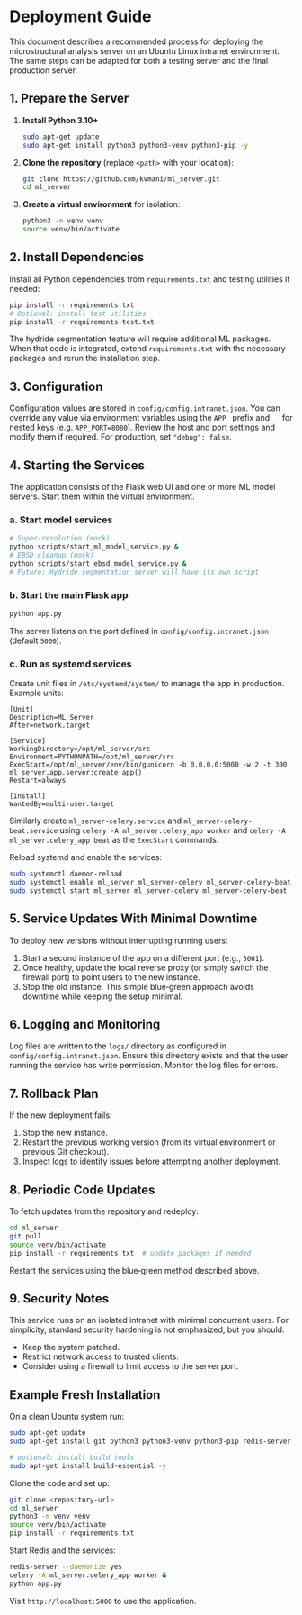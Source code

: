 # Deployment Guide

This document describes a recommended process for deploying the microstructural analysis server on an Ubuntu Linux intranet environment.  The same steps can be adapted for both a testing server and the final production server.

## 1. Prepare the Server
1. **Install Python 3.10+**
   ```bash
   sudo apt-get update
   sudo apt-get install python3 python3-venv python3-pip -y
   ```
2. **Clone the repository** (replace `<path>` with your location):
   ```bash
   git clone https://github.com/kvmani/ml_server.git
   cd ml_server
   ```
3. **Create a virtual environment** for isolation:
   ```bash
   python3 -m venv venv
   source venv/bin/activate
   ```

## 2. Install Dependencies
Install all Python dependencies from `requirements.txt` and testing utilities if needed:
```bash
pip install -r requirements.txt
# Optional: install test utilities
pip install -r requirements-test.txt
```

The hydride segmentation feature will require additional ML packages. When that code is integrated, extend `requirements.txt` with the necessary packages and rerun the installation step.

## 3. Configuration
Configuration values are stored in `config/config.intranet.json`.  You can override any value
via environment variables using the `APP_` prefix and `__` for nested keys
(e.g. `APP_PORT=8080`).  Review the host and port settings and modify them if
required.  For production, set `"debug": false`.

## 4. Starting the Services
The application consists of the Flask web UI and one or more ML model servers.  Start them within the virtual environment.

### a. Start model services
```bash
# Super‑resolution (mock)
python scripts/start_ml_model_service.py &
# EBSD cleanup (mock)
python scripts/start_ebsd_model_service.py &
# Future: Hydride segmentation server will have its own script
```

### b. Start the main Flask app
```bash
python app.py
```
The server listens on the port defined in `config/config.intranet.json` (default `5000`).

### c. Run as systemd services
Create unit files in `/etc/systemd/system/` to manage the app in production. Example units:

```
[Unit]
Description=ML Server
After=network.target

[Service]
WorkingDirectory=/opt/ml_server/src
Environment=PYTHONPATH=/opt/ml_server/src
ExecStart=/opt/ml_server/env/bin/gunicorn -b 0.0.0.0:5000 -w 2 -t 300 ml_server.app.server:create_app()
Restart=always

[Install]
WantedBy=multi-user.target
```

Similarly create `ml_server-celery.service` and `ml_server-celery-beat.service` using `celery -A ml_server.celery_app worker` and `celery -A ml_server.celery_app beat` as the `ExecStart` commands.

Reload systemd and enable the services:

```bash
sudo systemctl daemon-reload
sudo systemctl enable ml_server ml_server-celery ml_server-celery-beat
sudo systemctl start ml_server ml_server-celery ml_server-celery-beat
```

## 5. Service Updates With Minimal Downtime
To deploy new versions without interrupting running users:
1. Start a second instance of the app on a different port (e.g., `5001`).
2. Once healthy, update the local reverse proxy (or simply switch the firewall port) to point users to the new instance.
3. Stop the old instance.
This simple blue‑green approach avoids downtime while keeping the setup minimal.

## 6. Logging and Monitoring
Log files are written to the `logs/` directory as configured in `config/config.intranet.json`.  Ensure this directory exists and that the user running the service has write permission.  Monitor the log files for errors.

## 7. Rollback Plan
If the new deployment fails:
1. Stop the new instance.
2. Restart the previous working version (from its virtual environment or previous Git checkout).
3. Inspect logs to identify issues before attempting another deployment.

## 8. Periodic Code Updates
To fetch updates from the repository and redeploy:
```bash
cd ml_server
git pull
source venv/bin/activate
pip install -r requirements.txt  # update packages if needed
```
Restart the services using the blue‑green method described above.

## 9. Security Notes
This service runs on an isolated intranet with minimal concurrent users.  For simplicity, standard security hardening is not emphasized, but you should:
- Keep the system patched.
- Restrict network access to trusted clients.
- Consider using a firewall to limit access to the server port.


## Example Fresh Installation

On a clean Ubuntu system run:
```bash
sudo apt-get update
sudo apt-get install git python3 python3-venv python3-pip redis-server -y

# optional: install build tools
sudo apt-get install build-essential -y
```
Clone the code and set up:
```bash
git clone <repository-url>
cd ml_server
python3 -m venv venv
source venv/bin/activate
pip install -r requirements.txt
```
Start Redis and the services:
```bash
redis-server --daemonize yes
celery -A ml_server.celery_app worker &
python app.py
```
Visit `http://localhost:5000` to use the application.
